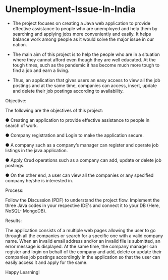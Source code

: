# Unemployment-Issue-In-India

- The project focuses on creating a Java web application to provide effective assistance to people who are unemployed and help them by searching and applying jobs more conveniently and easily. It helps balance work among people as it would solve the major issue in our nation.
  
- The main aim of this project is to help the people who are in a situation where they cannot afford even though they are well educated. At the tough times, such as the pandemic it has become much more tough to find a job and earn a living. 

- Thus, an application that gives users an easy access to view all the job postings and at the same time, companies can access, insert, update and delete their job postings 
according to availability.

Objective:

The following are the objectives of this project:

● Creating an application to provide effective assistance to people in search of work.

● Company registration and Login to make the application secure. 

● A company such as a company’s manager can register and operate job listings in the java 
application.

● Apply Crud operations such as a company can add, update or delete job postings.

● On the other end, a user can view all the companies or any specified company he/she is 
interested in.

Process:

Follow the Discussion (PDF) to understand the project flow. Implement the three Java codes in your respective IDE's and connect it to your DB (Here, NoSQL- MongoDB).

Results:

The application consists of a multiple web pages allowing the user to go through all the companies or search for a specific one with a valid company name. When an invalid email address and/or an invalid file is submitted, an error message is displayed. At the same time, the company manager can register and login on behalf of the company and 
add, delete or update their companies job postings accordingly in the application so that the user can easily access it and apply for the same.

Happy Learning!
